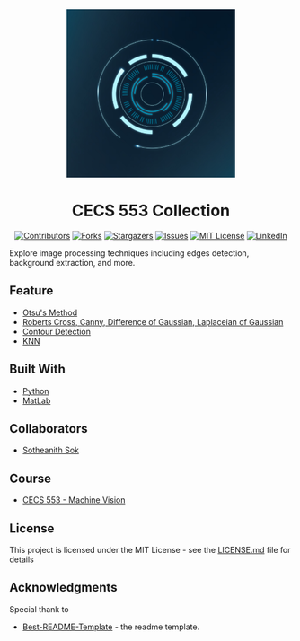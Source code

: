 <!-- Readme Start here -->

<!-- Load logo from readme/logo.jpg -->
<div align="center">
  <img src="readme/logo.jpg" width=300 alt="logo" />
</div>


<!-- Title -->
<h1 align="center" style="border: none">
CECS 553 Collection
</h1>


<!-- Shield IO - very nice icons -->
<div align="center">

[![Contributors][contributors_shield]][contributors_url]
[![Forks][forks_shield]][forks_url]
[![Stargazers][stars_shield]][stars_url]
[![Issues][issues_shield]][issues_url]
[![MIT License][license_shield]][license_url]
[![LinkedIn][linkedin_shield]][linkedin_url]

</div>


<!-- Description -->
Explore image processing techniques including edges detection, background extraction, and more.

## Feature
- [Otsu's Method]
- [Roberts Cross, Canny, Difference of Gaussian, Laplaceian of Gaussian]
- [Contour Detection]
- [KNN]

<!-- Include your major tools and frameworks -->
## Built With
- [Python]
- [MatLab]


<!-- Collaborators information -->
## Collaborators
- [Sotheanith Sok]

## Course
- [CECS 553 - Machine Vision]


<!-- License -->
## License
This project is licensed under the MIT License - see the [LICENSE.md][license_url] file for details


<!-- Shoutout to other projects, plugin, or minor tools -->
## Acknowledgments
Special thank to
- [Best-README-Template] - the readme template.


<!-- References -->
<!-- Shield Icons-->
[contributors_shield]: https://img.shields.io/github/contributors/sotheanithsok/CECS-553-Collection.svg?style=for-the-badge
[forks_shield]: https://img.shields.io/github/forks/sotheanithsok/CECS-553-Collection.svg?style=for-the-badge
[stars_shield]: https://img.shields.io/github/stars/sotheanithsok/CECS-553-Collection.svg?style=for-the-badge
[issues_shield]: https://img.shields.io/github/issues/sotheanithsok/CECS-553-Collection.svg?style=for-the-badge
[license_shield]: https://img.shields.io/github/license/sotheanithsok/CECS-553-Collection.svg?style=for-the-badge
[linkedin_shield]: https://img.shields.io/badge/-LinkedIn-black.svg?style=for-the-badge&logo=linkedin&colorB=555

<!-- Shield URLs -->
[contributors_url]: https://github.com/sotheanithsok/CECS-553-Collection/graphs/contributors
[forks_url]: https://github.com/sotheanithsok/CECS-553-Collection/network/members
[stars_url]: https://github.com/sotheanithsok/CECS-553-Collection/stargazers
[issues_url]: https://github.com/sotheanithsok/CECS-553-Collection/issues
[license_url]: https://github.com/sotheanithsok/CECS-553-Collection/blob/master/LICENSE
[linkedin_url]: https://www.linkedin.com/in/sotheanith-sok-969ab0b3/

<!-- Other links -->
[Sotheanith Sok]: https://github.com/sotheanithsok
[Best-README-Template]: https://github.com/othneildrew/Best-README-Template

[Otsu's Method]: Homework%202/Otsu's%20method.pdf
[Roberts Cross, Canny, Difference of Gaussian, Laplaceian of Gaussian]: Homework%203/Alternative%20Edge%20Detection%20Methods.pdf
[Contour Detection]: Homework%204/Contour%20Detection%20Algorithms.pdf
[KNN]: Lab%204
[Python]:https://www.python.org/
[MatLab]:https://www.mathworks.com/products/matlab.html
[CECS 553 - Machine Vision]:http://catalog.csulb.edu/preview_course_nopop.php?catoid=5&coid=40043

